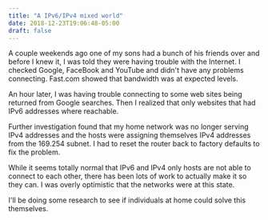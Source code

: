 ```yaml
---
title: "A IPv6/IPv4 mixed world"
date: 2018-12-23T19:06:48-05:00
draft: false
---
```


A couple weekends ago one of my sons had a bunch of his friends over and before
I knew it, I was told they were having trouble with the Internet. I checked
Google, FaceBook and YouTube and didn't have any problems connecting. Fast.com
showed that bandwidth was at expected levels.

An hour later, I was having trouble connecting to some web sites being returned
from Google searches. Then I realized that only websites that had IPv6 addresses
where reachable.

Further investigation found that my home network was no longer serving IPv4 addresses
and the hosts were assigning themselves IPv4 addresses from the 169.254 subnet. I had
to reset the router back to factory defaults to fix the problem.

While it seems totally normal that IPv6 and IPv4 only hosts are not able to
connect to each other, there has been lots of work to actually make it so they
can. I was overly optimistic that the networks were at this state.

I'll be doing some research to see if individuals at home could solve this themselves.

